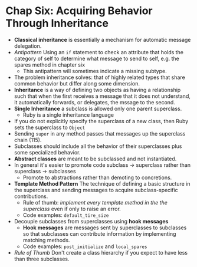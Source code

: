 # Chap Six: Acquiring Behavior Through Inheritance

* **Classical inheritance** is essentially a mechanism for automatic message delegation.
* _Antipattern_ Using an `if` statement to check an attribute that holds the category of self to determine what message to send to self, e.g. the spares method in chapter six
    * This antipattern will sometimes indicate a missing subtype.
* The problem inheritance solves: that of highly related types that share common behavior but differ along some dimension.
* **Inheritance** is a way of defining two objects as having a relationship such that when the first receives a message that it does not understand, it automatically forwards, or delegates, the mssage to the second. 
* **Single Inheritance** a subclass is allowed only one parent superclass.
    * Ruby is a single inheritance language
* If you do not explicitly specify the superclass of a new class, then Ruby sets the superclass to `Object`
* Sending `super` in any method passes that messages up the superclass chain (115).
* Subclasses should include all the behavior of their superclasses plus some specialized behavior.
* **Abstract classes** are meant to be subclassed and not instantiated.
* In general it's easier to promote code subclass -> superclass rather than superclass -> subclasses
    * Promote to abstractions rather than demoting to concretions.
* **Template Method Pattern** The technique of defining a basic structure in the superclass and sending messages to acquire subclass-specific contributions.
    * Rule of thumb: _implement every template method in the the superclass_ even if only to raise an error.
    * Code examples: `default_tire_size`
* Decouple subclasses from superclasses using **hook messages**
    * **Hook messages** are messages sent by superclasses to subclasses so that subclasses can contribute information by implementing matching methods.
    * Code examples: `post_initialize` and `local_spares`
* _Rule of Thumb_ Don't create a class hierarchy if you expect to have less than three subclasses.


